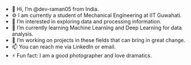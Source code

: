 - 👋 Hi, I’m @dev-raman05 from India.
- ⚙️ I am currently a student of Mechanical Engineering at IIT Guwahati.
- 👀 I’m interested in exploring data and processing information.
- 🌱 I’m currently learning Machine Learning and Deep Learning for data analysis.
- 💞️ I’m working on projects in these fields that can bring in great change.
- 📫 You can reach me via LinkedIn or email.
- ⚡ Fun fact: I am a good photographer and love dramatics.

<!---
dev-raman05/dev-raman05 is a ✨ special ✨ repository because its `README.md` (this file) appears on your GitHub profile.
You can click the Preview link to take a look at your changes.
--->
